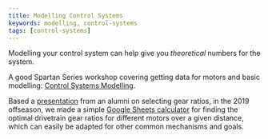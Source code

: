 ```yaml
---
title: Modelling Control Systems
keywords: modelling, control-systems
tags: [control-systems]
---
```


Modelling your control system can help give you <i>theoretical</i> numbers for the system.

A good Spartan Series workshop covering getting data for motors and basic modelling: [Control Systems Modelling](https://youtu.be/RLrZzSpHP4E).

Based a [presentation](https://drive.google.com/file/d/0B2_uZiqVGy5kVTJIbm5QSms4WUNFRjdNcENRU3BzUF8xMnlF/view) from an alumni on selecting gear ratios, in the 2019 offseason, we made a simple [Google Sheets calculator](https://docs.google.com/spreadsheets/d/1pMm6WNGCRJzyjE1hbUZBTIkgNYC_FDqkWydOC56BCa4/edit#gid=0) for finding the optimal drivetrain gear ratios for different motors over a given distance, which can easily be adapted for other common mechanisms and goals. 
